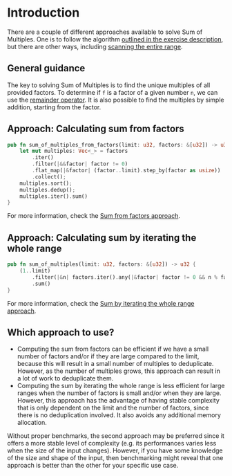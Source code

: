 # Introduction

There are a couple of different approaches available to solve Sum of Multiples.
One is to follow the algorithm [outlined in the exercise description][approach-from-factors],
but there are other ways, including [scanning the entire range][approach-from-range]. 

## General guidance

The key to solving Sum of Multiples is to find the unique multiples of all provided factors.
To determine if `f` is a factor of a given number `n`, we can use the [remainder operator][rem].
It is also possible to find the multiples by simple addition, starting from the factor.

## Approach: Calculating sum from factors

```rust
pub fn sum_of_multiples_from_factors(limit: u32, factors: &[u32]) -> u32 {
    let mut multiples: Vec<_> = factors
        .iter()
        .filter(|&&factor| factor != 0)
        .flat_map(|&factor| (factor..limit).step_by(factor as usize))
        .collect();
    multiples.sort();
    multiples.dedup();
    multiples.iter().sum()
}
```

For more information, check the [Sum from factors approach][approach-from-factors].

## Approach: Calculating sum by iterating the whole range

```rust
pub fn sum_of_multiples(limit: u32, factors: &[u32]) -> u32 {
    (1..limit)
        .filter(|&n| factors.iter().any(|&factor| factor != 0 && n % factor == 0))
        .sum()
}
```

For more information, check the [Sum by iterating the whole range approach][approach-from-range].

## Which approach to use?

- Computing the sum from factors can be efficient if we have a small number of factors and/or if they are large compared to the limit, because this will result in a small number of multiples to deduplicate.
  However, as the number of multiples grows, this approach can result in a lot of work to deduplicate them.
- Computing the sum by iterating the whole range is less efficient for large ranges when the number of factors is small and/or when they are large.
  However, this approach has the advantage of having stable complexity that is only dependent on the limit and the number of factors, since there is no deduplication involved.
  It also avoids any additional memory allocation.

Without proper benchmarks, the second approach may be preferred since it offers a more stable level of complexity (e.g. its performances varies less when the size of the input changes).
However, if you have some knowledge of the size and shape of the input, then benchmarking might reveal that one approach is better than the other for your specific use case.

[approach-from-factors]: https://exercism.org/tracks/rust/exercises/sum-of-multiples/approaches/from-factors
[approach-from-range]: https://exercism.org/tracks/rust/exercises/sum-of-multiples/approaches/from-range
[rem]: https://doc.rust-lang.org/core/ops/trait.Rem.html
